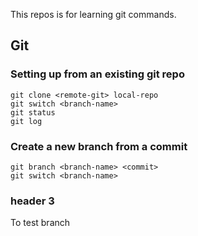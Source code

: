 This repos is for learning git commands.

## Git

### Setting up from an existing git repo

```
git clone <remote-git> local-repo
git switch <branch-name>
git status
git log
```

### Create a new branch from a commit
```
git branch <branch-name> <commit>
git switch <branch-name>
```

### header 3
To test branch

